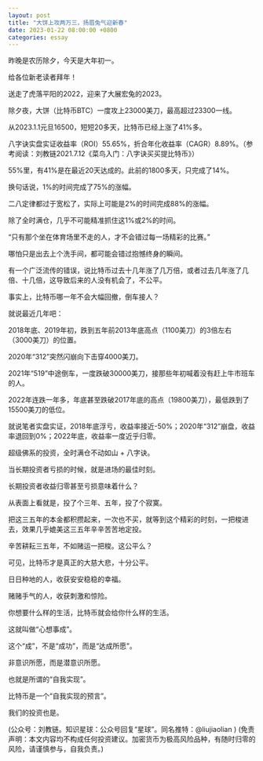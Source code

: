 ```yaml
---
layout: post
title: "大饼上攻两万三，扬眉兔气迎新春"
date: 2023-01-22 08:00:00 +0800
categories: essay
---
```


昨晚是农历除夕，今天是大年初一。

给各位新老读者拜年！

送走了虎落平阳的2022，迎来了大展宏兔的2023。

除夕夜，大饼（比特币BTC）一度攻上23000美刀，最高超过23300一线。

从2023.1.1元旦16500，短短20多天，比特币已经上涨了41%多。

八字诀实盘实证收益率（ROI）55.65%，折合年化收益率（CAGR）8.89%。（参考阅读：刘教链2021.7.12《菜鸟入门：八字诀买买提比特币》）

55%里，有41%是在最近20天达成的。此前的1800多天，只完成了14%。

换句话说，1%的时间完成了75%的涨幅。

二八定律都过于宽松了，实际上可能是2%的时间完成88%的涨幅。

除了全时满仓，几乎不可能精准抓住这1%或2%的时间。

“只有那个坐在体育场里不走的人，才不会错过每一场精彩的比赛。”

哪怕只是出去上个洗手间，都可能会错过抱憾终身的瞬间。

有一个广泛流传的错误，说比特币过去十几年涨了几万倍，或者过去几年涨了几倍、十几倍，这导致后来的人没有机会了，不公平。

事实上，比特币哪一年不会大幅回撤，倒车接人？

就说最近几年吧：

2018年底、2019年初，跌到五年前2013年底高点（1100美刀）的3倍左右（3000美刀）的位置。

2020年“312”突然闪崩向下击穿4000美刀。

2021年“519”中途倒车，一度跌破30000美刀，接那些年初喊着没有赶上牛市班车的人。

2022年连跌一年多，年底甚至跌破2017年底的高点（19800美刀），最低跌到了15500美刀的低位。

就说笔者实盘实证，2018年底浮亏，收益率接近-50%；2020年“312”崩盘，收益率退回到0%；2022年底，收益率一度近乎归零。

超级佛系的投资，全时满仓不动如山 + 八字诀。

当长期投资者亏损的时候，就是进场的最佳时刻。

长期投资者收益归零甚至亏损意味着什么？

从表面上看就是，投了个三年、五年，投了个寂寞。

把这三五年的本金都积攒起来，一次也不买，就等到这个精彩的时刻，一把梭进去，效果几乎媲美这三五年辛辛苦苦地定投。

辛苦耕耘三五年，不如赌运一把梭。这公平么？

可见，比特币才是真正的大慈大悲，十分公平。

日日种地的人，收获安安稳稳的幸福。

赌赌手气的人，收获刺激和惊险。

你想要什么样的生活，比特币就会给你什么样的生活。

这就叫做“心想事成”。

这个“成”，不是“成功”，而是“达成所愿”。

非意识所愿，而是潜意识所愿。

也就是所谓的“自我实现”。

比特币是一个“自我实现的预言”。

我们的投资也是。

(公众号：刘教链。知识星球：公众号回复“星球”。同名推特：@liujiaolian )
(免责声明：本文内容均不构成任何投资建议。加密货币为极高风险品种，有随时归零的风险，请谨慎参与，自我负责。)
